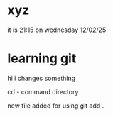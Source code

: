 # xyz
it is 21:15 on wednesday 12/02/25
<br>
<h1>learning git</h1>
hi i changes something

cd - command directory

new file added for using git add .